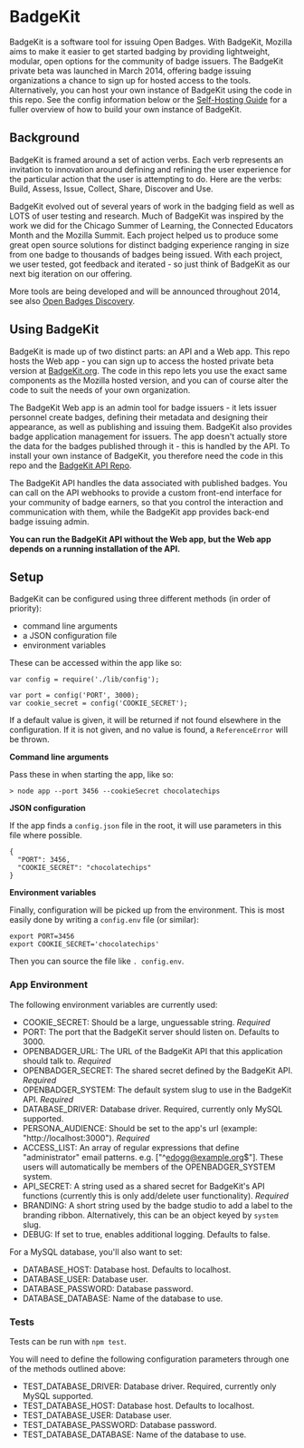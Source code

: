 # BadgeKit

BadgeKit is a software tool for issuing Open Badges. With BadgeKit, Mozilla aims to make it easier to get started badging by providing lightweight, modular, open options for the community of badge issuers. The BadgeKit private beta was launched in March 2014, offering badge issuing organizations a chance to sign up for hosted access to the tools. Alternatively, you can host your own instance of BadgeKit using the code in this repo. See the config information below or the [Self-Hosting Guide](https://github.com/mozilla/openbadges-badgekit/wiki/BadgeKit-Self-Hosting-Guide) for a fuller overview of how to build your own instance of BadgeKit.

## Background

BadgeKit is framed around a set of action verbs. Each verb represents an invitation to innovation around defining and refining the user experience for the particular action that the user is attempting to do. Here are the verbs: Build, Assess, Issue, Collect, Share, Discover and Use. 

BadgeKit evolved out of several years of work in the badging field as well as LOTS of user testing and research. Much of BadgeKit was inspired by the work we did for the Chicago Summer of Learning, the Connected Educators Month and the Mozilla Summit. Each project helped us to produce some great open source solutions for distinct badging experience ranging in size from one badge to thousands of badges being issued. With each project, we user tested, got feedback and iterated - so just think of BadgeKit as our next big iteration on our offering. 

More tools are being developed and will be announced throughout 2014, see also [Open Badges Discovery](http://discovery.openbadges.org/).

## Using BadgeKit

BadgeKit is made up of two distinct parts: an API and a Web app. This repo hosts the Web app - you can sign up to access the hosted private beta version at [BadgeKit.org](http://badgekit.openbadges.org/). The code in this repo lets you use the exact same components as the Mozilla hosted version, and you can of course alter the code to suit the needs of your own organization.

The BadgeKit Web app is an admin tool for badge issuers - it lets issuer personnel create badges, defining their metadata and designing their appearance, as well as publishing and issuing them. BadgeKit also provides badge application management for issuers. The app doesn't actually store the data for the badges published through it - this is handled by the API. To install your own instance of BadgeKit, you therefore need the code in this repo and the [BadgeKit API Repo](https://github.com/mozilla/badgekit-api). 

The BadgeKit API handles the data associated with published badges. You can call on the API webhooks to provide a custom front-end interface for your community of badge earners, so that you control the interaction and communication with them, while the BadgeKit app provides back-end badge issuing admin.

__You can run the BadgeKit API without the Web app, but the Web app depends on a running installation of the API.__

## Setup

BadgeKit can be configured using three different methods (in order of priority):

 * command line arguments
 * a JSON configuration file
 * environment variables

These can be accessed within the app like so:

```
var config = require('./lib/config');

var port = config('PORT', 3000);
var cookie_secret = config('COOKIE_SECRET');
```

If a default value is given, it will be returned if not found elsewhere in the configuration. If it is not given, and no value is found, a `ReferenceError` will be thrown.

**Command line arguments**

Pass these in when starting the app, like so:

```
> node app --port 3456 --cookieSecret chocolatechips
```

**JSON configuration**

If the app finds a `config.json` file in the root, it will use parameters in this file where possible.

```
{
  "PORT": 3456,
  "COOKIE_SECRET": "chocolatechips"
}
```

**Environment variables**

Finally, configuration will be picked up from the environment. This is most easily done by writing a `config.env` file (or similar):

```
export PORT=3456
export COOKIE_SECRET='chocolatechips'
```

Then you can source the file like `. config.env`.

### App Environment

The following environment variables are currently used:

- COOKIE_SECRET: Should be a large, unguessable string. _Required_
- PORT: The port that the BadgeKit server should listen on. Defaults to 3000.
- OPENBADGER_URL: The URL of the BadgeKit API that this application should talk to. _Required_
- OPENBADGER_SECRET: The shared secret defined by the BadgeKit API. _Required_
- OPENBADGER_SYSTEM: The default system slug to use in the BadgeKit API. _Required_
- DATABASE_DRIVER: Database driver. Required, currently only MySQL supported.
- PERSONA_AUDIENCE: Should be set to the app's url (example: "http://localhost:3000"). _Required_
- ACCESS_LIST: An array of regular expressions that define "administrator" email patterns.  e.g. ["^edogg@example.org$"].  These users will automatically be members of the OPENBADGER_SYSTEM system.
- API_SECRET: A string used as a shared secret for BadgeKit's API functions (currently this is only add/delete user functionality). _Required_
- BRANDING: A short string used by the badge studio to add a label to the branding ribbon. Alternatively, this can be an object keyed by `system` slug.
- DEBUG: If set to true, enables additional logging. Defaults to false.

For a MySQL database, you'll also want to set:

- DATABASE_HOST: Database host. Defaults to localhost.
- DATABASE_USER: Database user.
- DATABASE_PASSWORD: Database password.
- DATABASE_DATABASE: Name of the database to use.

### Tests

Tests can be run with `npm test`.

You will need to define the following configuration parameters through one of the
methods outlined above:

- TEST_DATABASE_DRIVER: Database driver. Required, currently only MySQL supported.
- TEST_DATABASE_HOST: Database host. Defaults to localhost.
- TEST_DATABASE_USER: Database user.
- TEST_DATABASE_PASSWORD: Database password.
- TEST_DATABASE_DATABASE: Name of the database to use.
